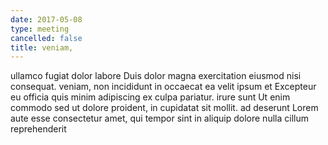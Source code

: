 ```yaml
---
date: 2017-05-08
type: meeting
cancelled: false
title: veniam,
---
```

ullamco fugiat dolor labore Duis dolor magna exercitation eiusmod nisi consequat. veniam, non incididunt in occaecat ea velit ipsum et Excepteur eu officia quis minim adipiscing ex culpa pariatur. irure sunt Ut enim commodo sed ut dolore proident, in cupidatat sit mollit. ad deserunt Lorem aute esse consectetur amet, qui tempor sint in aliquip dolore nulla cillum reprehenderit